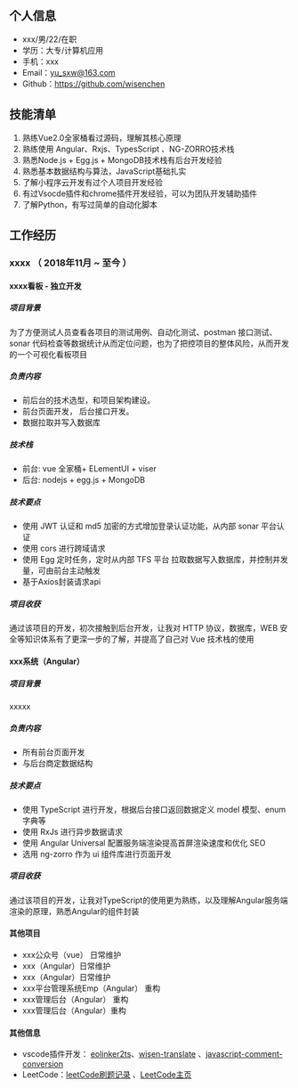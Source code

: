 ## 个人信息

* xxx/男/22/在职
* 学历：大专/计算机应用
* 手机：xxx
* Email：yu_sxw@163.com
* Github：https://github.com/wisenchen

## 技能清单
1. 熟练Vue2.0全家桶看过源码，理解其核心原理
2. 熟练使用 Angular、Rxjs、TypesScript 、NG-ZORRO技术栈
3. 熟悉Node.js + Egg.js + MongoDB技术栈有后台开发经验
4. 熟悉基本数据结构与算法，JavaScript基础扎实
5. 了解小程序云开发有过个人项目开发经验
6. 有过Vsocde插件和chrome插件开发经验，可以为团队开发辅助插件
7. 了解Python，有写过简单的自动化脚本

## 工作经历

### xxxx （ 2018年11月 ~ 至今 ）

#### xxxx看板 - 独立开发

##### 项目背景
为了方便测试人员查看各项目的测试用例、自动化测试、postman 接口测试、sonar 代码检查等数据统计从而定位问题，也为了把控项目的整体风险，从而开发的一个可视化看板项目
##### 负责内容
- 前后台的技术选型，和项目架构建设。
- 前台页面开发， 后台接口开发。
- 数据拉取并写入数据库
##### 技术栈
- 前台: vue 全家桶+ ELementUI + viser
- 后台: nodejs + egg.js + MongoDB
##### 技术要点
- 使用 JWT 认证和 md5 加密的方式增加登录认证功能，从内部 sonar 平台认证
- 使用 cors 进行跨域请求
- 使用 Egg 定时任务，定时从内部 TFS 平台 拉取数据写入数据库，并控制并发量，可由前台主动触发
- 基于Axios封装请求api
##### 项目收获
通过该项目的开发，初次接触到后台开发，让我对 HTTP 协议，数据库，WEB 安全等知识体系有了更深一步的了解，并提高了自己对 Vue 技术栈的使用
#### xxx系统（Angular）
##### 项目背景
xxxxx
##### 负责内容
- 所有前台页面开发
- 与后台商定数据结构
##### 技术要点
- 使用 TypeScript 进行开发，根据后台接口返回数据定义 model 模型、enum 字典等
- 使用 RxJs 进行异步数据请求
- 使用 Angular Universal 配置服务端渲染提高首屏渲染速度和优化 SEO
- 选用 ng-zorro 作为 ui 组件库进行页面开发
##### 项目收获
通过该项目的开发，让我对TypeScript的使用更为熟练，以及理解Angular服务端渲染的原理，熟悉Angular的组件封装
#### 其他项目
- xxx公众号（vue）   日常维护
- xxx（Angular）日常维护
- xxx（Angular）日常维护
- xxx平台管理系统Emp（Angular） 重构
- xxx管理后台（Angular） 重构
- xxx管理后台（Angular）重构
#### 其他信息
- vscode插件开发： [eolinker2ts](https://github.com/wisenchen/vscode-eolinker2ts)、[wisen-translate](https://github.com/wisenchen/wisen-translate) 、[javascript-comment-conversion](https://github.com/wisenchen/javascript-comment-conversion)
- LeetCode：[leetCode刷题记录](https://github.com/wisenchen/algorithm-study) 、[LeetCode主页](https://leetcode-cn.com/u/wisen/)


      

